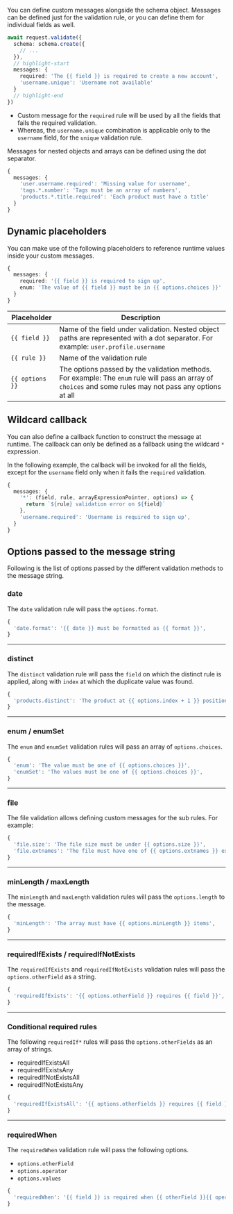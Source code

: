 You can define custom messages alongside the schema object. Messages can be defined just for the validation rule, or you can define them for individual fields as well.

```ts
await request.validate({
  schema: schema.create({
    // ...
  }),
  // highlight-start
  messages: {
    required: 'The {{ field }} is required to create a new account',
    'username.unique': 'Username not available'
  }
  // highlight-end
})
```

- Custom message for the `required` rule will be used by all the fields that fails the required validation.
- Whereas, the `username.unique` combination is applicable only to the `username` field, for the `unique` validation rule.

Messages for nested objects and arrays can be defined using the dot separator.

```ts
{
  messages: {
    'user.username.required': 'Missing value for username',
    'tags.*.number': 'Tags must be an array of numbers',
    'products.*.title.required': 'Each product must have a title'
  }  
}
```

## Dynamic placeholders
You can make use of the following placeholders to reference runtime values inside your custom messages.

```ts
{
  messages: {
    required: '{{ field }} is required to sign up',
    enum: 'The value of {{ field }} must be in {{ options.choices }}'
  }
}
```

| Placeholder | Description |
|-------------|-------------|
| `{{ field }}` | Name of the field under validation. Nested object paths are represented with a dot separator. For example: `user.profile.username` |
| `{{ rule }}` | Name of the validation rule |
| `{{ options }}` | The options passed by the validation methods. For example: The `enum` rule will pass an array of `choices` and some rules may not pass any options at all |

## Wildcard callback
You can also define a callback function to construct the message at runtime. The callback can only be defined as a fallback using the wildcard `*` expression.

In the following example, the callback will be invoked for all the fields, except for the `username` field only when it fails the `required` validation.

```ts
{
  messages: {
    '*': (field, rule, arrayExpressionPointer, options) => {
      return `${rule} validation error on ${field}`
    },
    'username.required': 'Username is required to sign up',
  }
}
```

## Options passed to the message string
Following is the list of options passed by the different validation methods to the message string.

### date
The `date` validation rule will pass the `options.format`.

```ts
{
  'date.format': '{{ date }} must be formatted as {{ format }}',
}
```

---

### distinct
The `distinct` validation rule will pass the `field` on which the distinct rule is applied, along with `index` at which the duplicate value was found.

```ts
{
  'products.distinct': 'The product at {{ options.index + 1 }} position has already been added earlier'
}
```

---

### enum / enumSet
The `enum` and `enumSet` validation rules will pass an array of `options.choices`.

```ts
{
  'enum': 'The value must be one of {{ options.choices }}',
  'enumSet': 'The values must be one of {{ options.choices }}',
}
```

---

### file
The file validation allows defining custom messages for the sub rules. For example:

```ts
{
  'file.size': 'The file size must be under {{ options.size }}',
  'file.extnames': 'The file must have one of {{ options.extnames }} extension names',
}
```

---

### minLength / maxLength
The `minLength` and `maxLength` validation rules will pass the `options.length` to the message.

```ts
{
  'minLength': 'The array must have {{ options.minLength }} items',
}
```


---

### requiredIfExists / requiredIfNotExists
The `requiredIfExists` and `requiredIfNotExists` validation rules will pass the `options.otherField` as a string.

```ts
{
  'requiredIfExists': '{{ options.otherField }} requires {{ field }}',
}
```

---

### Conditional required rules
The following `requiredIf*` rules will pass the `options.otherFields` as an array of strings.

- requiredIfExistsAll
- requiredIfExistsAny
- requiredIfNotExistsAll
- requiredIfNotExistsAny

```ts
{
  'requiredIfExistsAll': '{{ options.otherFields }} requires {{ field }}',
}
```

---

### requiredWhen
The `requiredWhen` validation rule will pass the following options.

- `options.otherField`
- `options.operator`
- `options.values`


```ts
{
  'requiredWhen': '{{ field }} is required when {{ otherField }}{{ operator }}{{ values }}'
}
```
